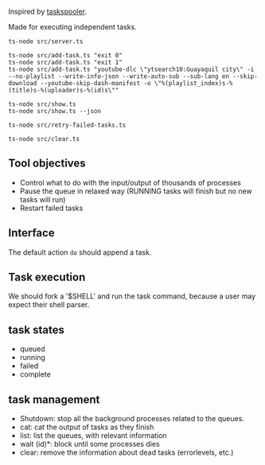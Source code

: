 Inspired by [taskspooler](http://freshmeat.net/projects/taskspooler/).

Made for executing independent tasks.

```
ts-node src/server.ts

ts-node src/add-task.ts "exit 0"
ts-node src/add-task.ts "exit 1"
ts-node src/add-task.ts "youtube-dlc \"ytsearch10:Guayaquil city\" -i --no-playlist --write-info-json --write-auto-sub --sub-lang en --skip-download --youtube-skip-dash-manifest -o \"%(playlist_index)s-%(title)s-%(uploader)s-%(id)s\""

ts-node src/show.ts
ts-node src/show.ts --json

ts-node src/retry-failed-tasks.ts

ts-node src/clear.ts
```

## Tool objectives

- Control what to do with the input/output of thousands of processes
- Pause the queue in relaxed way (RUNNING tasks will finish but no new tasks will run)
- Restart failed tasks

## Interface

The default action `do` should append a task.

## Task execution

We should fork a '\$SHELL' and run the task command, because a user may expect their shell parser.

## task states

- queued
- running
- failed
- complete

## task management

- Shutdown: stop all the background processes related to the queues.
- cat: cat the output of tasks as they finish
- list: list the queues, with relevant information
- wait (id)\*: block until some processes dies
- clear: remove the information about dead tasks (errorlevels, etc.)
